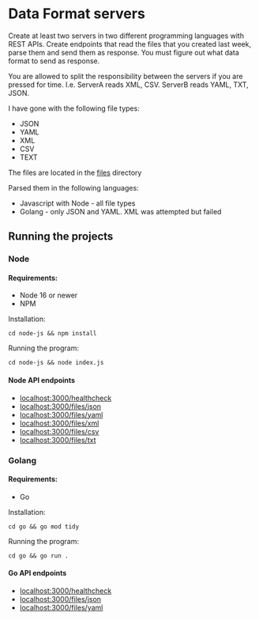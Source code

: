 # Data Format servers

Create at least two servers in two different programming languages with REST APIs. Create endpoints that read the files that you created last week, parse them and send them as response. You must figure out what data format to send as response.

You are allowed to split the responsibility between the servers if you are pressed for time. I.e. ServerA reads XML, CSV. ServerB reads YAML, TXT, JSON.

I have gone with the following file types:

- JSON
- YAML
- XML
- CSV
- TEXT

The files are located in the [files](./files) directory

Parsed them in the following languages:

- Javascript with Node - all file types
- Golang - only JSON and YAML. XML was attempted but failed

## Running the projects

### Node

#### Requirements:

- Node 16 or newer
- NPM

Installation:

`cd node-js && npm install`

Running the program:

`cd node-js && node index.js`

#### Node API endpoints

- [localhost:3000/healthcheck](http://localhost:3001/healthcheck)
- [localhost:3000/files/json](http://localhost:3001/files/json)
- [localhost:3000/files/yaml](http://localhost:3001/files/yaml)
- [localhost:3000/files/xml](localhost:3001/files/xml)
- [localhost:3000/files/csv](http://localhost:3001/files/csv)
- [localhost:3000/files/txt](http://localhost:3001/files/txt)

### Golang

#### Requirements:

- Go

Installation:

`cd go && go mod tidy`

Running the program:

`cd go && go run .`

#### Go API endpoints

- [localhost:3000/healthcheck](http://localhost:3000/healthcheck)
- [localhost:3000/files/json](http://localhost:3000/files/json)
- [localhost:3000/files/yaml](http://localhost:3000/files/yaml)
